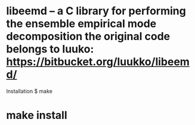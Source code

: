 libeemd – a C library for performing the ensemble empirical mode decomposition
the original code belongs to luuko: https://bitbucket.org/luukko/libeemd/
==============================================================================

Installation
$ make 
# make install
